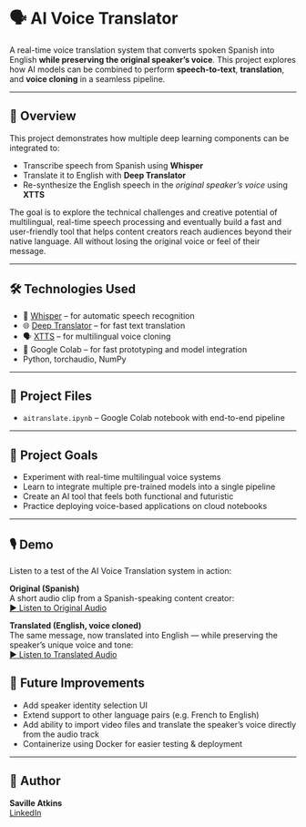 # 🗣️ AI Voice Translator

A real-time voice translation system that converts spoken Spanish into English **while preserving the original speaker’s voice**. This project explores how AI models can be combined to perform **speech-to-text**, **translation**, and **voice cloning** in a seamless pipeline.


---

## 🚀 Overview

This project demonstrates how multiple deep learning components can be integrated to:
- Transcribe speech from Spanish using **Whisper**
- Translate it to English with **Deep Translator**
- Re-synthesize the English speech in the *original speaker’s voice* using **XTTS**

The goal is to explore the technical challenges and creative potential of multilingual, real-time speech processing and eventually build a fast and user-friendly tool that helps content creators reach audiences beyond their native language. All without losing the original voice or feel of their message.


---

## 🛠️ Technologies Used

- 🧠 [Whisper](https://github.com/openai/whisper) – for automatic speech recognition
- 🌐 [Deep Translator](https://pypi.org/project/deep-translator/) – for fast text translation
- 🗣️ [XTTS](https://github.com/coqui-ai/TTS) – for multilingual voice cloning
- 📁 Google Colab – for fast prototyping and model integration
- Python, torchaudio, NumPy

---

## 📂 Project Files

- `aitranslate.ipynb` – Google Colab notebook with end-to-end pipeline

---

## 🎯 Project Goals

- Experiment with real-time multilingual voice systems
- Learn to integrate multiple pre-trained models into a single pipeline
- Create an AI tool that feels both functional and futuristic
- Practice deploying voice-based applications on cloud notebooks

---

## 🎙️ Demo

Listen to a test of the AI Voice Translation system in action:

**Original (Spanish)**  
A short audio clip from a Spanish-speaking content creator:  
[▶️ Listen to Original Audio](https://drive.google.com/file/d/1BRm9iT0fGGoFgqpouGW4y-VHalbkWEdt/view?usp=drive_link)

**Translated (English, voice cloned)**  
The same message, now translated into English — while preserving the speaker’s unique voice and tone:  
[▶️ Listen to Translated Audio](https://drive.google.com/file/d/1dCReWMY8afQxxjEoL_0y0bg2fqi_I_Tc/view?usp=drive_link)

## 🔧 Future Improvements

- Add speaker identity selection UI
- Extend support to other language pairs (e.g. French to English)
- Add ability to import video files and translate the speaker’s voice directly from the audio track 
- Containerize using Docker for easier testing & deployment

---

## 👤 Author

**Saville Atkins**  
[LinkedIn](https://www.linkedin.com/in/saville-atkins-ll/)
